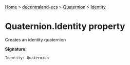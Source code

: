 [Home](./index) &gt; [decentraland-ecs](./decentraland-ecs.md) &gt; [Quaternion](./decentraland-ecs.quaternion.md) &gt; [Identity](./decentraland-ecs.quaternion.identity.md)

# Quaternion.Identity property

Creates an identity quaternion

**Signature:**
```javascript
Identity: Quaternion
```
